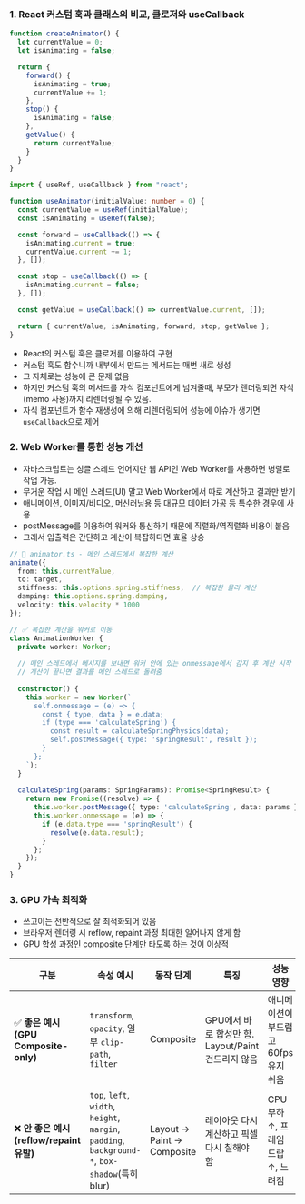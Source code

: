 ### 1. React 커스텀 훅과 클래스의 비교, 클로저와 useCallback
```ts
function createAnimator() {
  let currentValue = 0;
  let isAnimating = false;

  return {
    forward() {
      isAnimating = true;
      currentValue += 1;
    },
    stop() {
      isAnimating = false;
    },
    getValue() {
      return currentValue;
    }
  }
}
```

```ts
import { useRef, useCallback } from "react";

function useAnimator(initialValue: number = 0) {
  const currentValue = useRef(initialValue);
  const isAnimating = useRef(false);

  const forward = useCallback(() => {
    isAnimating.current = true;
    currentValue.current += 1;
  }, []);

  const stop = useCallback(() => {
    isAnimating.current = false;
  }, []);

  const getValue = useCallback(() => currentValue.current, []);

  return { currentValue, isAnimating, forward, stop, getValue };
}
```

- React의 커스텀 훅은 클로저를 이용하여 구현
- 커스텀 훅도 함수니까 내부에서 만드는 메서드는 매번 새로 생성
- 그 자체로는 성능에 큰 문제 없음
- 하지만 커스텀 훅의 메서드를 자식 컴포넌트에게 넘겨줄때, 부모가 렌더링되면 자식(memo 사용)까지 리렌더링될 수 있음.
- 자식 컴포넌트가 함수 재생성에 의해 리렌더링되어 성능에 이슈가 생기면 `useCallback`으로 제어


### 2. Web Worker를 통한 성능 개선
- 자바스크립트는 싱글 스레드 언어지만 웹 API인 Web Worker를 사용하면 병렬로 작업 가능.
- 무거운 작업 시 메인 스레드(UI) 말고 Web Worker에서 따로 계산하고 결과만 받기
- 애니메이션, 이미지/비디오, 머신러닝용 등 대규모 데이터 가공 등 특수한 경우에 사용
- postMessage를 이용하여 워커와 통신하기 때문에 직렬화/역직렬화 비용이 붙음
- 그래서 입출력은 간단하고 계산이 복잡하다면 효율 상승

```ts
// 📍 animator.ts - 메인 스레드에서 복잡한 계산
animate({
  from: this.currentValue,
  to: target,
  stiffness: this.options.spring.stiffness,  // 복잡한 물리 계산
  damping: this.options.spring.damping,
  velocity: this.velocity * 1000
});
```

```ts
// ✅ 복잡한 계산을 워커로 이동
class AnimationWorker {
  private worker: Worker;
  
  // 메인 스레드에서 메시지를 보내면 워커 안에 있는 onmessage에서 감지 후 계산 시작
  // 계산이 끝나면 결과를 메인 스레드로 돌려줌
  
  constructor() {
    this.worker = new Worker(`
      self.onmessage = (e) => {
        const { type, data } = e.data;
        if (type === 'calculateSpring') {
          const result = calculateSpringPhysics(data);
          self.postMessage({ type: 'springResult', result });
        }
      };
    `);
  }
  
  calculateSpring(params: SpringParams): Promise<SpringResult> {
    return new Promise((resolve) => {
      this.worker.postMessage({ type: 'calculateSpring', data: params });
      this.worker.onmessage = (e) => {
        if (e.data.type === 'springResult') {
          resolve(e.data.result);
        }
      };
    });
  }
}
```

### 3. GPU 가속 최적화
- 쓰고이는 전반적으로 잘 최적화되어 있음
- 브라우저 렌더링 시 reflow, repaint 과정 최대한 일어나지 않게 함
- GPU 합성 과정인 composite 단계만 타도록 하는 것이 이상적

| 구분                               | 속성 예시                                                                                        | 동작 단계                      | 특징                                   | 성능 영향                   |
| -------------------------------- | -------------------------------------------------------------------------------------------- | -------------------------- | ------------------------------------ | ----------------------- |
| ✅ **좋은 예시 (GPU Composite-only)** | `transform`, `opacity`, 일부 `clip-path`, `filter`                                             | Composite                  | GPU에서 바로 합성만 함. Layout/Paint 건드리지 않음 | 애니메이션이 부드럽고 60fps 유지 쉬움 |
| ❌ **안 좋은 예시 (reflow/repaint 유발)**    | `top`, `left`, `width`, `height`, `margin`, `padding`, `background-*`, `box-shadow`(특히 blur) | Layout → Paint → Composite | 레이아웃 다시 계산하고 픽셀 다시 칠해야 함             | CPU 부하 ↑, 프레임 드랍 ↑, 느려짐 |
